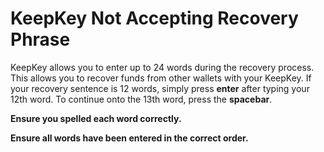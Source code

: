 # KeepKey Not Accepting Recovery Phrase

KeepKey allows you to enter up to 24 words during the recovery process. This allows you to recover funds from other wallets with your KeepKey. If your recovery sentence is 12 words, simply press **enter** after typing your 12th word. To continue onto the 13th word, press the **spacebar**.

  

**Ensure you spelled each word correctly.**

**Ensure all words have been entered in the correct order.**